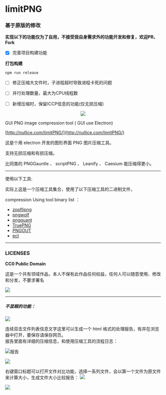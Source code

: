 # limitPNG
### 基于原版的修改
**实现以下的功能仅为了自用，不接受我自身需求外的功能开发和修复，欢迎PR、Fork**

- [x] 完善项目构建功能

**打包构建**
```bash
npm run release
```
- [ ] 修正压缩大文件时，子进程超时导致进程卡死的问题

- [ ] 并行处理数量，最大为CPU线程数

- [ ] 新增压缩时，保留ICCP信息的功能(仅无损压缩)


<p align="center">
  <img  src ="https://camo.githubusercontent.com/c10c48507ae27228904724b76ae6dcfeacdf93ac/687474703a2f2f7777312e73696e61696d672e636e2f6c617267652f633335343139663167773166347162746f636e7834673230636830636a316b782e676966" />
</p>

GUI PNG image compression tool ( GUI use Electron)

[http://nullice.com/limitPNG/](http://nullice.com/limitPNG/)

这是个用 electron 开发的图形界面 PNG 图片压缩工具。

支持无损压缩和有损压缩。

比同类的 PNGGauntle 、 scriptPNG 、 Leanify 、 Caesium  能压缩得更小。


---- 






使用以下工具:

实际上这是一个压缩工具集合，使用了以下压缩工具的二进制文件，

compression Using tool binary list ：
- [zopflipng](https://github.com/google/zopfli)
- [pngwolf](http://bjoern.hoehrmann.de/pngwolf/)
- [pngquant](https://pngquant.org/)
- [TruePNG](http://x128.ho.ua/pngutils.html)
- [PNGOUT](http://advsys.net/ken/utils.htm#pngout)
- [ect](http://css-ig.net/)

---- 
### LICENSES
**CC0 Public Domain**

这是一个共有领域作品，本人不保有此作品任何权益，任何人可以随意使用、修改和分发，不要求署名

[![](http://ww3.sinaimg.cn/large/c35419f1gw1f4qhrttrtqj202g00v742.jpg)](http://creativecommons.org/publicdomain/zero/1.0)



-----------

##### 不显眼的功能：

![](http://ww4.sinaimg.cn/large/c35419f1gw1f4qkb9h82yj205k02edfn.jpg)

连续双击文件列表信息文字这里可以生成一个 html 格式的处理报告，有并在浏览器中打开，要保存请保存网页。  
报告里面有详细的压缩信息，和使用压缩工具的流程日志：

![报告](http://ww3.sinaimg.cn/large/c35419f1gw1f4qkeragasj20zm09wdme.jpg)




![](http://ww2.sinaimg.cn/large/c35419f1gw1f4qkg4wfowj203d00o741.jpg)

右键窗口标题可以打开文件对比功能，选择一系列文件，会以第一个文件为原文件来计算大小，生成文件大小比较报告：
![](http://ww3.sinaimg.cn/large/c35419f1gw1f4qki0eadzj20j90akgo0.jpg)

![](http://ww2.sinaimg.cn/large/c35419f1gw1f4qklh0qa5j20lu079wgz.jpg)




